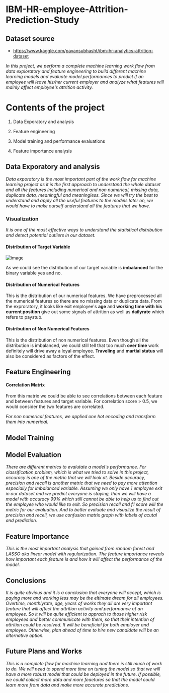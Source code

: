 # IBM-HR-employee-Attrition-Prediction-Study
## Dataset source
- https://www.kaggle.com/pavansubhasht/ibm-hr-analytics-attrition-dataset

*In this project, we perform a complete machine learning work flow from data exploratory and feature engineering to build different machine learning models and evaluate model performances to predict if an employee will leave his/her current employer and analyze what features will mainly affect employee's attrition activity.*

# Contents of the project
  
  1. Data Exporatory and analysis

  2. Feature engineering

  3. Model training and performance evaluations

  4. Feature importance analysis

## Data Exporatory and analysis

*Data exporatory is the most important part of the work flow for machine learning project as it is the first approach to understand the whole dataset and all the features including numerical and non numerical, missing data, duplicate data, meaningful and meaningless. Since we will try the best to understand and apply all the useful features to the models later on, we would have to make ourself understand all the features that we have.*

### Visualization
*It is one of the most effective ways to understand the statistical distribution and detect potential outliers in our dataset.*

#### Distribution of Target Variable
![image](https://github.com/Poojamotekar/IBM-HR-Analytics-Employee-Attrition-Performance/assets/66488693/f95e6e71-7f89-46f0-b293-296c586aab43)
 
 As we could see the distribution of our target variable is **imbalanced** for the binary variable yes and no.

#### Distribution of Numerical Features 

This is the distribution of our numerical features. We have preprocessed all the numerical features so there are no missing data or duplicate data. 
From the exproratory, it looks like exit employee's **age** and **working time with his current position** give out some signals of attrition as well as **dailyrate** which refers to paystub.

#### Distribution of Non Numerical Features

This is the distribution of non numerical features. Even though all the distribution is imbalanced, we could still tell that too much **over time** work definitely will drive away a loyal employee. **Traveling** and **martial status** will also be considered as factors of the effect.

## Feature Engineering

#### Correlation Matrix

From this matrix we could be able to see correlations between each feature and between features and target variable. For correlation score > 0.5, we would consider the two features are correlated.

*For non numerical features, we applied one hot encoding and transform them into numerical.*

## Model Training


## Model Evaluation

*There are different metrics to evalutate a model's performance. For classification problem, which is what we tried to solve in this project, accuracy is one of the metric that we will look at. Beside accuracy, precision and recall is another metric that we need to pay more attention especially for imbalanced variable. Assuming we only have 1 employee exit in our dataset and we predict everyone is staying, then we will have a model with accuracy 99% which still cannot be able to help us to find out the employee who would like to exit. So precision recall and f1 score will the metric for our evaluation. And to better evaluate and visualize the result of precision and recell, we use confusion matrix graph with labels of acutal and prediction.*




## Feature Importance

*This is the most important analysis that gained from random forest and LASSO aka linear model with regularization. The feature importance reveals how important each feature is and how it will affect the performance of the model.*



## Conclusions

*It is quite obvious and it is a conclusion that everyone will accept, which is paying more and working less may be the eltimate dream for all employees.
Overtime, monthlyrate, age, years of works they all are very important feature that will affect the attrition activity and performance of an employee. So it will be quite efficient to apprach to those higher risk employees and better communicate with them, so that their intention of attrition could be resolved. It will be beneficial for both employer and employee. Otherwise, plan ahead of time to hire new candidate will be an alternative option.*

## Future Plans and Works

*This is a complete flow for machine learning and there is still much of work to do. We will need to spend more time on tuning the model so that we will have a more robust model that could be deployed in the future. If possible, we could collect more data and more feaetures so that the model could learn more from data and make more accurate predictions.*
